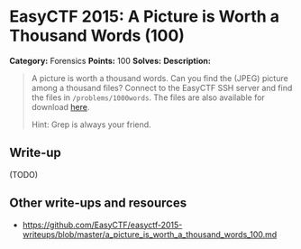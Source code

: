 # EasyCTF 2015: A Picture is Worth a Thousand Words (100)

**Category:** Forensics
**Points:** 100
**Solves:** 
**Description:**

> A picture is worth a thousand words. Can you find the (JPEG) picture among a thousand files? Connect to the EasyCTF SSH server and find the files in `/problems/1000words`. The files are also available for download [here](https://github.com/EasyCTF/easyctf-2015-writeups/files/data.zip).
> 
> 
> Hint: Grep is always your friend.


## Write-up

(TODO)

## Other write-ups and resources

* <https://github.com/EasyCTF/easyctf-2015-writeups/blob/master/a_picture_is_worth_a_thousand_words_100.md>
